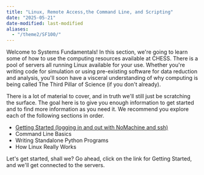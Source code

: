 ```yaml
---
title: "Linux, Remote Access,the Command Line, and Scripting"
date: "2025-05-21"
date-modified: last-modified
aliases:
  - "/theme2/SF100/"
---
```


Welcome to Systems Fundamentals! In this section, we're going to
learn some of how to use the computing resources available at CHESS.
There is a pool of servers all running Linux available for your use.
Whether you're writing code for simulation or using pre-existing
software for data reduction and analysis, you'll soon have a
visceral understanding of why computing is being called The Third
Pillar of Science (if you don't already).

There is a lot of material to cover, and in truth we'll still just be scratching the surface.
The goal here is to give you enough information to get started and
to find more information as you need it. We recommend you explore each of
the following sections in order.

- [Getting Started (logging in and out with NoMachine and ssh)][getting-started]
- Command Line Basics
- Writing Standalone Python Programs
- How Linux Really Works

[getting-started]: ./getting-started.md

Let's get started, shall we? Go ahead, click on the link for Getting Started, and
we'll get connected to the servers.

